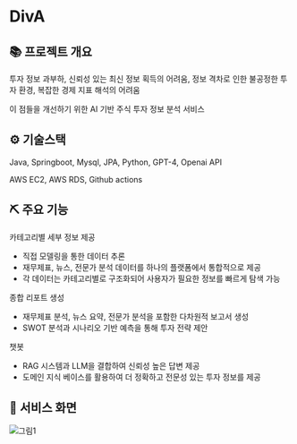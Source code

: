 # DivA

## 📚 프로젝트 개요

투자 정보 과부하, 신뢰성 있는 최신 정보 획득의 어려움, 정보 격차로 인한 불공정한 투자 환경, 복잡한 경제 지표 해석의 어려움

이 점들을 개선하기 위한 AI 기반 주식 투자 정보 분석 서비스



## ⚙️ 기술스택

Java, Springboot, Mysql, JPA, Python, GPT-4, Openai API

AWS EC2, AWS RDS, Github actions

## ⛏️ 주요 기능

카테고리별 세부 정보 제공
- 직접 모델링을 통한 데이터 추론
- 재무제표, 뉴스, 전문가 분석 데이터를 하나의 플랫폼에서 통합적으로 제공
- 각 데이터는 카테고리별로 구조화되어 사용자가 필요한 정보를 빠르게 탐색 가능

종합 리포트 생성
- 재무제표 분석, 뉴스 요약, 전문가 분석을 포함한 다차원적 보고서 생성
- SWOT 분석과 시나리오 기반 예측을 통해 투자 전략 제안
  
챗봇
- RAG 시스템과 LLM을 결합하여 신뢰성 높은 답변 제공
- 도메인 지식 베이스를 활용하여 더 정확하고 전문성 있는 투자 정보를 제공


## 🔎 서비스 화면

![그림1](https://github.com/user-attachments/assets/6ecad54f-3e15-4e6e-8854-ce9ff5b4e8a8)
